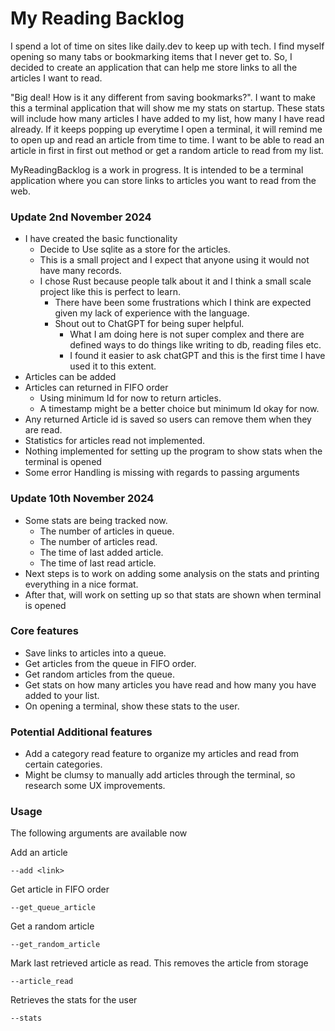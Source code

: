 # My Reading Backlog
I spend a lot of time on sites like daily.dev to keep up with tech. I find myself opening so many tabs or bookmarking items that I never get to. So, I decided to create an application that can help me store links to all the articles I want to read. 

"Big deal! How is it any different from saving bookmarks?". 
I want to make this a terminal application that will show me my stats on startup. These stats will include how many articles I have added to my list, how many I have read already.
If it keeps popping up everytime I open a terminal, it will remind me to open up and read an article from time to time.
I want to be able to read an article in first in first out method or get a random article to read from my list.

MyReadingBacklog is a work in progress. It is intended to be a terminal application where you can store links to articles you want to read from the web.

### Update 2nd November 2024
- I have created the basic functionality
  - Decide to Use sqlite as a store for the articles.
  - This is a small project and I expect that anyone using it would not have many records.
  - I chose Rust because people talk about it and I think a small scale project like this is perfect to learn.
    - There have been some frustrations which I think are expected given my lack of experience with the language.
    - Shout out to ChatGPT for being super helpful.
      - What I am doing here is not super complex and there are defined ways to do things like writing to db, reading files etc.
      - I found it easier to ask chatGPT and this is the first time I have used it to this extent.
- Articles can be added
- Articles can returned in FIFO order
  - Using minimum Id for now to return articles.
  - A timestamp might be a better choice but minimum Id okay for now.
- Any returned Article id is saved so users can remove them when they are read.
- Statistics for articles read not implemented.
- Nothing implemented for setting up the program to show stats when the terminal is opened
- Some error Handling is missing with regards to passing arguments

### Update 10th November 2024
- Some stats are being tracked now.
  - The number of articles in queue.
  - The number of articles read.
  - The time of last added article.
  - The time of last read article.
- Next steps is to work on adding some analysis on the stats and printing everything in a nice format.
- After that, will work on setting up so that stats are shown when terminal is opened

### Core features
- Save links to articles into a queue.
- Get articles from the queue in FIFO order.
- Get random articles from the queue.
- Get stats on how many articles you have read and how many you have added to your list.
- On opening a terminal, show these stats to the user.

### Potential Additional features
- Add a category read feature to organize my articles and read from certain categories.
- Might be clumsy to manually add articles through the terminal, so research some UX improvements.

### Usage
The following arguments are available now

Add an article

```--add <link>```

Get article in FIFO order

```--get_queue_article```

Get a random article

```--get_random_article```

Mark last retrieved article as read. This removes the article from storage

```--article_read```

Retrieves the stats for the user

```--stats```
